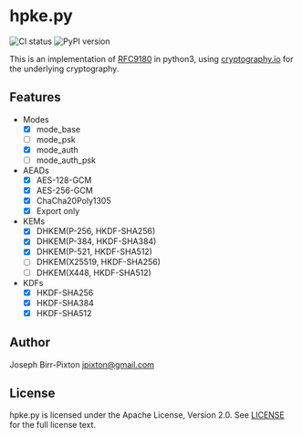 # hpke.py

![CI status](https://github.com/ctz/hpke-py/actions/workflows/ci.yaml/badge.svg)
![PyPI version](https://shields.io/pypi/v/hpke)

This is an implementation of [RFC9180](https://datatracker.ietf.org/doc/rfc9180/) in python3, using
[cryptography.io](https://cryptography.io) for the underlying cryptography.

## Features

 - Modes
   - [x] mode_base
   - [ ] mode_psk
   - [x] mode_auth
   - [ ] mode_auth_psk
 - AEADs
   - [x] AES-128-GCM
   - [x] AES-256-GCM
   - [x] ChaCha20Poly1305
   - [x] Export only
 - KEMs
   - [x] DHKEM(P-256, HKDF-SHA256)
   - [x] DHKEM(P-384, HKDF-SHA384)
   - [x] DHKEM(P-521, HKDF-SHA512)
   - [ ] DHKEM(X25519, HKDF-SHA256)
   - [ ] DHKEM(X448, HKDF-SHA512)
 - KDFs
   - [x] HKDF-SHA256
   - [x] HKDF-SHA384
   - [x] HKDF-SHA512

## Author
Joseph Birr-Pixton <jpixton@gmail.com>

## License
hpke.py is licensed under the Apache License, Version 2.0. See
[LICENSE](LICENSE) for the full license text.
